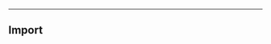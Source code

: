 ---

## Import

<!--

- _method_

https://pymotw.com/2/argparse/
https://pymotw.com/2/cmd/
https://pymotw.com/2/datetime/
https://pymotw.com/2/filecmp/
https://pymotw.com/2/fileinput/
https://pymotw.com/2/getopt/
https://pymotw.com/2/json/
https://pymotw.com/2/logging/
https://pymotw.com/2/optparse/
https://pymotw.com/2/os/
https://pymotw.com/2/ospath/
https://pymotw.com/2/re/
https://pymotw.com/2/string/
https://pymotw.com/2/subprocess/
https://pymotw.com/2/sys/
https://pymotw.com/2/time/
https://pymotw.com/2/urllib/
https://pymotw.com/2/urllib2/
https://pymotw.com/2/warnings/
https://pymotw.com/2/webbrowser/
https://pymotw.com/2/xml/etree/ElementTree/
https://docs.python.org/2/library/shutil.html
https://docs.python.org/2/library/tempfile.html

-->
